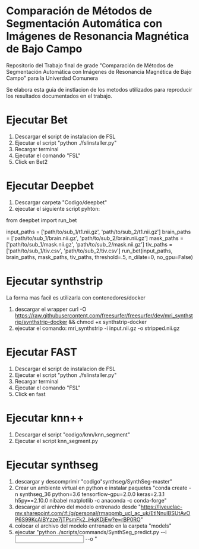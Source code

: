 # Comparación de Métodos de Segmentación Automática con Imágenes de Resonancia Magnética de Bajo Campo
Repositorio del Trabajo final de grade "Comparación de Métodos de Segmentación Automática con Imágenes de Resonancia Magnética de Bajo Campo" para la Univerdad Comunera


Se elabora esta guia de instlacion de los metodos utilizados para reproducir los resultados documentados en el trabajo.


# Ejecutar Bet

1. Descargar el script  de instalacion de FSL 
2. Ejecutar el script "python ./fslinstaller.py"
3. Recargar terminal
4. Ejecutar el comando "FSL"
5. Click en Bet2

# Ejecutar Deepbet
1. Descargar carpeta "Codigo/deepbet"
2. ejecutar el siguiente script pyhton:

from deepbet import run_bet

input_paths = ['path/to/sub_1/t1.nii.gz', 'path/to/sub_2/t1.nii.gz']
brain_paths = ['path/to/sub_1/brain.nii.gz', 'path/to/sub_2/brain.nii.gz']
mask_paths = ['path/to/sub_1/mask.nii.gz', 'path/to/sub_2/mask.nii.gz']
tiv_paths = ['path/to/sub_1/tiv.csv', 'path/to/sub_2/tiv.csv']
run_bet(input_paths, brain_paths, mask_paths, tiv_paths, threshold=.5, n_dilate=0, no_gpu=False)

# Ejecutar synthstrip

La forma mas facil es utilizarla con contenedores/docker
1. descargar el wrapper curl -O https://raw.githubusercontent.com/freesurfer/freesurfer/dev/mri_synthstrip/synthstrip-docker && chmod +x synthstrip-docker
2. ejecutar el comando: mri_synthstrip -i input.nii.gz -o stripped.nii.gz


# Ejecutar FAST
1. Descargar el script  de instalacion de FSL 
2. Ejecutar el script "python ./fslinstaller.py"
3. Recargar terminal
4. Ejecutar el comando "FSL"
5. Click en fast

# Ejecutar knn++
1. Descargar el script "codigo/knn/knn_segment"
2. Ejecutar el script knn_segment.py

# Ejecutar synthseg
1. descargar y descomprimir "codigo"synthseg/SynthSeg-master"
2. Crear un ambiente virtual en python e instalar paquetes "conda create -n synthseg_36 python=3.6 tensorflow-gpu=2.0.0 keras=2.3.1 h5py==2.10.0 nibabel matplotlib -c anaconda -c conda-forge"
3. descargar el archivo del modelo entrenado desde "https://liveuclac-my.sharepoint.com/:f:/g/personal/rmappmb_ucl_ac_uk/EtlNnulBSUtAvOP6S99KcAIBYzze7jTPsmFk2_iHqKDjEw?e=rBP0RO" 
4. colocar el archivo del modelo entrenado en la carpeta "models"
5. ejecutar "python ./scripts/commands/SynthSeg_predict.py --i <input> --o <output>"

